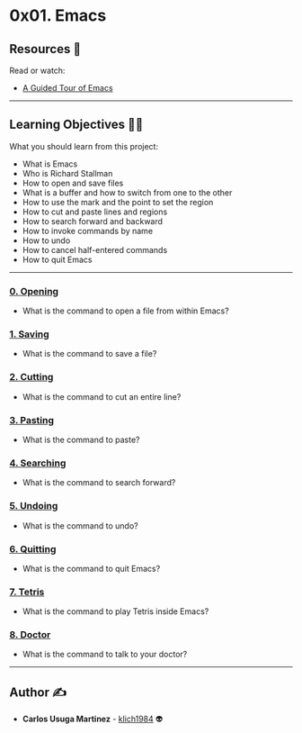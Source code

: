 # 0x01. Emacs

## Resources :eyes:
Read or watch:
* [A Guided Tour of Emacs](https://intranet.hbtn.io/rltoken/i0rSCxE0TwjO7ns-SS2m8A)

---
## Learning Objectives :technologist:
What you should learn from this project:

* What is Emacs
* Who is Richard Stallman
* How to open and save files
* What is a buffer and how to switch from one to the other
* How to use the mark and the point to set the region
* How to cut and paste lines and regions
* How to search forward and backward
* How to invoke commands by name
* How to undo
* How to cancel half-entered commands
* How to quit Emacs

---

### [0. Opening](./0-opening)
* What is the command to open a file from within Emacs?


### [1. Saving](./1-saving)
* What is the command to save a file?


### [2. Cutting](./2-cutting)
* What is the command to cut an entire line?


### [3. Pasting](./3-pasting)
* What is the command to paste?


### [4. Searching](./4-searching)
* What is the command to search forward?


### [5. Undoing](./5-undoing)
* What is the command to undo?


### [6. Quitting](./6-quitting)
* What is the command to quit Emacs?


### [7. Tetris](./100-tetris)
* What is the command to play Tetris inside Emacs?


### [8. Doctor](./101-doctor)
* What is the command to talk to your doctor?

---

## Author :writing_hand:
* **Carlos Usuga Martinez** - [klich1984](https://github.com/klich1984) :alien: